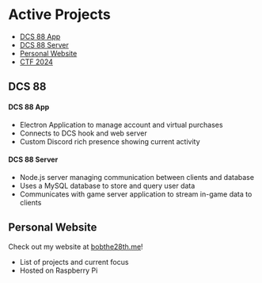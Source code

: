 # Active Projects
- [DCS 88 App](https://github.com/Bobthe28th/dcs88-app)
- [DCS 88 Server](https://github.com/Bobthe28th/dcs88-server)
- [Personal Website](https://github.com/Bobthe28th/personal-web)
- [CTF 2024](https://github.com/Bobthe28th/bday)

## DCS 88
#### DCS 88 App
- Electron Application to manage account and virtual purchases
- Connects to DCS hook and web server
- Custom Discord rich presence showing current activity
#### DCS 88 Server
- Node.js server managing communication between clients and database
- Uses a MySQL database to store and query user data
- Communicates with game server application to stream in-game data to clients

## Personal Website
Check out my website at [bobthe28th.me](https://bobthe28th.me/)!
- List of projects and current focus
- Hosted on Raspberry Pi
